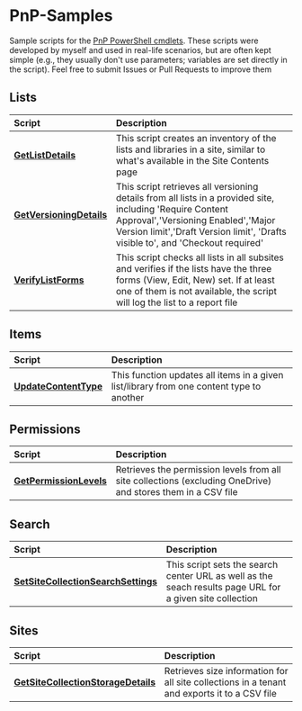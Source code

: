 # PnP-Samples
Sample scripts for the [PnP PowerShell cmdlets](https://github.com/SharePoint/PnP-PowerShell). These scripts were developed by myself and used in real-life scenarios, but are often kept simple (e.g., they usually don't use parameters; variables are set directly in the script). Feel free to submit Issues or Pull Requests to improve them


## Lists
Script|Description
:-----|:----------
**[GetListDetails](https://github.com/modery/PnP-Samples/blob/master/Lists/GetListDetails.ps1)** | This script creates an inventory of the lists and libraries in a site, similar to what's available in the Site Contents page
**[GetVersioningDetails](https://github.com/modery/PnP-Samples/blob/master/Lists/GetVersioningDetails.ps1)** | This script retrieves all versioning details from all lists in a provided site, including 'Require Content Approval','Versioning Enabled','Major Version limit','Draft Version limit', 'Drafts visible to', and 'Checkout required' 
**[VerifyListForms](https://github.com/modery/PnP-Samples/blob/master/Lists/VerifyListForms.ps1)** | This script checks all lists in all subsites and verifies if the lists have the three forms (View, Edit, New) set. If at least one of them is not available, the script will log the list to a report file

## Items
Script|Description
:-----|:----------
**[UpdateContentType](https://github.com/modery/PnP-Samples/blob/master/Items/UpdateContentType.ps1)** | This function updates all items in a given list/library from one content type to another

## Permissions
Script|Description
:-----|:----------
**[GetPermissionLevels](https://github.com/modery/PnP-Samples/blob/master/Permissions/GetPermissionLevels.ps1)** | Retrieves the permission levels from all site collections (excluding OneDrive) and stores them in a CSV file

## Search
Script|Description
:-----|:----------
**[SetSiteCollectionSearchSettings](https://github.com/modery/PnP-Samples/blob/master/Search/SetSiteCollectionSearchSettings.ps1)** | This script sets the search center URL as well as the seach results page URL for a given site collection  

## Sites
Script|Description
:-----|:----------
**[GetSiteCollectionStorageDetails](https://github.com/modery/PnP-Samples/blob/master/Sites/GetSiteCollectionStorageDetails.ps1)** | Retrieves size information for all site collections in a tenant and exports it to a CSV file
